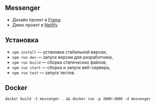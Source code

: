 ## Messenger
- Дизайн проект
  в [Figma](https://www.figma.com/file/ee8telL3yL4WUwx9QgsRhh/middle.messenger.praktikum.yandex?node-id=0%3A1)
- Демо проект в [Netlify](https://chimerical-pothos-6a8c62.netlify.app/)

## Установка

- `npm install` — установка стабильной версии,
- `npm run dev` — запуск версии для разработчика,
- `npm run build` — сборка статических файлов,
- `npm run start` — сборка и запуск веб-сервера,
- `npm run test` — запуск тестов.

## Docker

`
docker build -t messenger . && docker run -p 3000:3000 -d messenger
`
